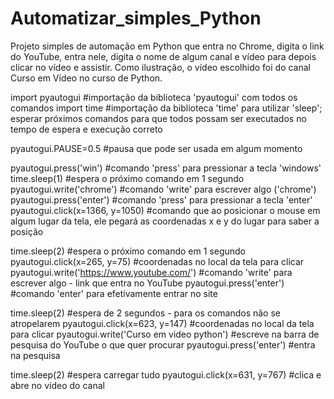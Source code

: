 # Automatizar_simples_Python
Projeto simples de automação em Python que entra no Chrome, digita o link do YouTube, entra nele, digita o nome de algum canal e vídeo para depois clicar no vídeo e assistir. Como ilustração, o vídeo escolhido foi do canal Curso em Vídeo no curso de Python.


import pyautogui     #importação da biblioteca 'pyautogui' com todos os comandos
import time          #importação da biblioteca 'time' para utilizar 'sleep'; esperar próximos comandos para que todos possam ser executados no tempo de espera e execução correto

pyautogui.PAUSE=0.5       #pausa que pode ser usada em algum momento

pyautogui.press('win')          #comando 'press' para pressionar a tecla 'windows'
time.sleep(1)                   #espera o próximo comando em 1 segundo
pyautogui.write('chrome')       #comando 'write' para escrever algo ('chrome')
pyautogui.press('enter')        #comando 'press' para pressionar a tecla 'enter'
pyautogui.click(x=1366, y=1050)    #comando que ao posicionar o mouse em algum lugar da tela, ele pegará as coordenadas x e y do lugar para saber a posição

time.sleep(2)                                     #espera o próximo comando em 1 segundo
pyautogui.click(x=265, y=75)                      #coordenadas no local da tela para clicar
pyautogui.write('https://www.youtube.com/')       #comando 'write' para escrever algo - link que entra no YouTube
pyautogui.press('enter')                          #comando 'enter' para efetivamente entrar no site

time.sleep(2)                                     #espera de 2 segundos - para os comandos não se atropelarem
pyautogui.click(x=623, y=147)                     #coordenadas no local da tela para clicar
pyautogui.write('Curso em video python')          #escreve na barra de pesquisa do YouTube o que quer procurar
pyautogui.press('enter')                          #entra na pesquisa

time.sleep(2)                                     #espera carregar tudo
pyautogui.click(x=631, y=767)                     #clica e abre no vídeo do canal

